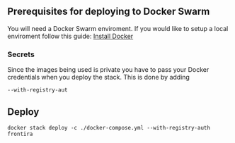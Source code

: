## Prerequisites for deploying to Docker Swarm
You will need a Docker Swarm enviroment. 
If you would like to setup a local enviroment follow this guide: [Install Docker](https://docs.docker.com/engine/swarm/)

### Secrets
Since the images being used is private you have to pass your Docker credentials when you deploy the stack. This is done by adding 
```
--with-registry-aut
```

## Deploy

```
docker stack deploy -c ./docker-compose.yml --with-registry-auth frontira
```